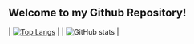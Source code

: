 ## Welcome to my Github Repository!

| [![Top Langs](https://github-readme-stats.vercel.app/api/top-langs/?username=wayne-kirk-schmidt&theme=cobalt&layout=compact)](https://github.com/wayne-kirk-schmidt/github-readme-stats) |
| ![GitHub stats](https://github-readme-stats.vercel.app/api?username=wayne-kirk-schmidt&show_icons=true&theme=cobalt)  |

